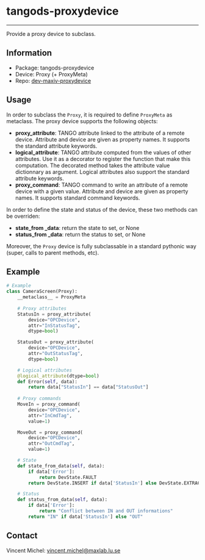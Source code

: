 tangods-proxydevice
===================
***

Provide a proxy device to subclass.

Information
-----------

 - Package: tangods-proxydevice
 - Device:  Proxy (+ ProxyMeta)
 - Repo:    [dev-maxiv-proxydevice][repo]

[repo]: https://gitorious.maxlab.lu.se/kits-maxiv/dev-maxiv-proxydevice/


Usage
-----

In order to subclass the `Proxy`, it is required to define `ProxyMeta` as 
metaclass. The proxy device supports the following objects:

- **proxy_attribute**: TANGO attribute linked to the attribute of a remote 
  device. Attribute and device are given as property names. It supports the 
  standard attribute keywords.
- **logical_attribute**: TANGO attribute computed from the values of other 
  attributes. Use it as a decorator to register the function that make this 
  computation. The decorated method takes the attribute value dictionnary as 
  argument. Logical attributes also support the standard attribute keywords.
- **proxy_command**: TANGO command to write an attribute of a remote device 
  with a given value. Attribute and device are given as property names. It
  supports standard command keywords.

In order to define the state and status of the device, these two methods can
be overriden:

- **state_from _data**: return the state to set, or None
- **status_from _data**: return the status to set, or None

Moreover, the `Proxy` device is fully subclassable in a standard pythonic way 
(super, calls to parent methods, etc).
 
Example
-------

```python
# Example
class CameraScreen(Proxy):
    __metaclass__ = ProxyMeta
    
    # Proxy attributes
    StatusIn = proxy_attribute(
        device="OPCDevice", 
        attr="InStatusTag", 
        dtype=bool)

    StatusOut = proxy_attribute(
        device="OPCDevice", 
        attr="OutStatusTag", 
        dtype=bool)

    # Logical attributes
    @logical_attribute(dtype=bool)
    def Error(self, data):
        return data["StatusIn"] == data["StatusOut"]
    
    # Proxy commands
    MoveIn = proxy_command(
        device="OPCDevice", 
        attr="InCmdTag", 
        value=1)

    MoveOut = proxy_command(
        device="OPCDevice", 
        attr="OutCmdTag", 
        value=1)

    # State
    def state_from_data(self, data):
        if data['Error']:
            return DevState.FAULT
        return DevState.INSERT if data['StatusIn'] else DevState.EXTRACT

    # Status
    def status_from_data(self, data):
        if data['Error']:
            return "Conflict between IN and OUT informations"
        return "IN" if data['StatusIn'] else "OUT"
```

Contact
-------

Vincent Michel: vincent.michel@maxlab.lu.se

